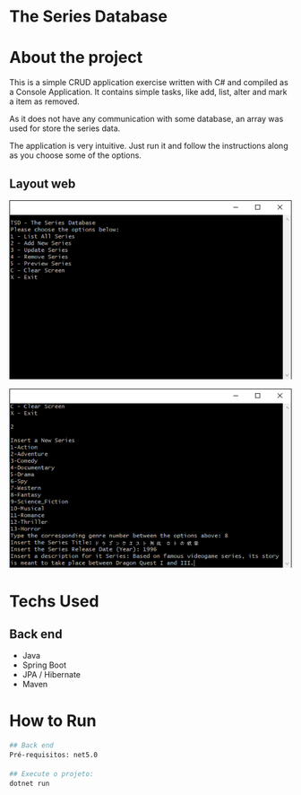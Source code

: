 # The Series Database 
# About the project

This is a simple CRUD application exercise written with C# and compiled as a Console Application. It contains simple tasks, like add, list, alter and mark a item as removed.

As it does not have any communication with some database, an array was used for store the series data.

The application is very intuitive. Just run it and follow the instructions along as you choose some of the options.

## Layout web
![Sample 1](https://github.com/math-thomaz/assets/blob/master/DIO/C%23_Projects/Simple_CRUD_App/sample_1.png)

![Sample 2](https://github.com/math-thomaz/assets/blob/master/DIO/C%23_Projects/Simple_CRUD_App/sample_2.png)

# Techs Used
## Back end
- Java
- Spring Boot
- JPA / Hibernate
- Maven

# How to Run

```bash
## Back end
Pré-requisitos: net5.0

## Execute o projeto:
dotnet run
